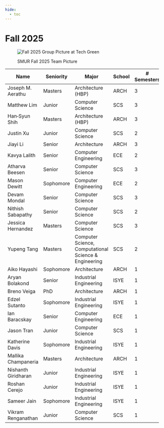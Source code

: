 ```yaml
---
hide:
  - toc
---
```


# Fall 2025

<figure markdown="span">

![Fall 2025 Group Picture at Tech Green](25-Fa_ClassPhoto.jpg)

  <figcaption>SMUR Fall 2025 Team Picture</figcaption>

</figure>

| Name                | Seniority | Major                                                 | School | # Semesters | GitHub Handle                               | Topic Area                                                   |
| ------------------- | --------- | ----------------------------------------------------- | ------ | ----------- | ------------------------------------------- | ------------------------------------------------------------ |
| Joseph M. Aerathu   | Masters   | Architecture (HBP)                                    | ARCH   | 3           | [jma1999][gh-jma1999]                       | [Energy‑In‑Buildings][topic-energy-in-buildings]             |
| Matthew Lim         | Junior    | Computer Science                                      | SCS    | 3           | [mlim70][gh-mlim70]                         | [MPONC][topic-mponc]                                         |
| Han‑Syun Shih       | Masters   | Architecture (HBP)                                    | ARCH   | 3           | [Benjaminhansyun][gh-benjaminhansyun]       | [Microclimate‑LSTM‑Kriging][topic-microclimate-lstm-kriging] |
| Justin Xu           | Junior    | Computer Science                                      | SCS    | 2           | [JXU037][gh-jxu037]                         | [MPONC][topic-mponc]                                         |
| Jiayi Li            | Senior    | Architecture                                          | ARCH   | 3           | [jli3307][gh-jli3307]                       | [Energy‑In‑Buildings][topic-energy-in-buildings]             |
| Kavya Lalith        | Senior    | Computer Engineering                                  | ECE    | 2           | [kavya‑oop][gh-kavya-oop]                   | [Energy‑In‑Buildings][topic-energy-in-buildings]             |
| Atharva Beesen      | Senior    | Computer Science                                      | SCS    | 3           | [AtharvaBeesen][gh-atharvabeesen]           | [Mobility‑PEI][topic-mobility-pei]                           |
| Mason Dewitt        | Sophomore | Computer Engineering                                  | ECE    | 2           | [Masonrd][gh-masonrd]                       | [Mobility‑PEI][topic-mobility-pei]                           |
| Devam Mondal        | Senior    | Computer Science                                      | SCS    | 3           | [Dodesimo][gh-dodesimo]                     | [MPONC][topic-mponc]                                         |
| Nithish Sabapathy   | Senior    | Computer Science                                      | SCS    | 2           | [nithish101][gh-nithish101]                 | [MPONC][topic-mponc]                                         |
| Jessica Hernandez   | Masters   | Computer Science                                      | SCS    | 3           | [jhernandez312][gh-jhernandez312]           | [Energy‑In‑Buildings][topic-energy-in-buildings]             |
| Yupeng Tang         | Masters   | Computer Science, Computational Science & Engineering | SCS    | 2           | [yupengtang][gh-yupengtang]                 | [Microclimate‑LSTM‑Kriging][topic-microclimate-lstm-kriging] |
| Aiko Hayashi        | Sophomore | Architecture                                          | ARCH   | 1           | [AnneTotoro][gh-annetotoro]                 | TBD                                                          |
| Aryan Bolakond      | Senior    | Industrial Engineering                                | ISYE   | 1           | [AryanBolakond][gh-aryanbolakond]           | TBD                                                          |
| Breno Veiga         | PhD       | Architecture                                          | ARCH   | 1           | [veigab3][gh-veigab3]                       | TBD                                                          |
| Edzel Sutanto       | Sophomore | Industrial Engineering                                | ISYE   | 1           | [Edzelandika][gh-edzelandika]               | TBD                                                          |
| Ian Baracskay       | Senior    | Computer Engineering                                  | ECE    | 1           | [ianBaracskay][gh-ianbaracskay]             | TBD                                                          |
| Jason Tran          | Junior    | Computer Science                                      | SCS    | 1           | [JTran86][gh-jtran86]                       | TBD                                                          |
| Katherine Davis     | Sophomore | Industrial Engineering                                | ISYE   | 1           | [katherine-el-davis][gh-katherine-el-davis] | TBD                                                          |
| Mallika Champaneria | Masters   | Architecture                                          | ARCH   | 1           | [mallikachampaneria][gh-mallikachampaneria] | TBD                                                          |
| Nishanth Giridharan | Junior    | Industrial Engineering                                | ISYE   | 1           | [NishanthG05][gh-nishanthg05]               | TBD                                                          |
| Roshan Cerejo       | Junior    | Industrial Engineering                                | ISYE   | 1           | [rcerejo][gh-rcerejo]                       | TBD                                                          |
| Sameer Jain         | Sophomore | Industrial Engineering                                | ISYE   | 1           | [sameerjain06][gh-sameerjain06]             | TBD                                                          |
| Vikram Renganathan  | Junior    | Computer Science                                      | SCS    | 1           | [viren108][gh-viren108]                     | TBD                                                          |

[gh-jma1999]: https://github.com/jma1999
[gh-mlim70]: https://github.com/mlim70
[gh-benjaminhansyun]: https://github.com/Benjaminhansyun
[gh-jxu037]: https://github.com/JXU037
[gh-jli3307]: https://github.com/jli3307
[gh-kavya-oop]: https://github.com/kavya-oop
[gh-atharvabeesen]: https://github.com/AtharvaBeesen
[gh-masonrd]: https://github.com/Masonrd
[gh-dodesimo]: https://github.com/Dodesimo
[gh-nithish101]: https://github.com/nithish101
[gh-jhernandez312]: https://github.com/jhernandez312
[gh-yupengtang]: https://github.com/yupengtang
[gh-rcerejo]: https://github.com/rcerejo
[gh-ianbaracskay]: https://github.com/ianBaracskay
[gh-mallikachampaneria]: https://github.com/mallikachampaneria
[gh-aryanbolakond]: https://github.com/AryanBolakond
[gh-nishanthg05]: https://github.com/NishanthG05
[gh-edzelandika]: https://github.com/Edzelandika
[gh-jtran86]: https://github.com/JTran86
[gh-viren108]: https://github.com/viren108
[gh-annetotoro]: https://github.com/AnneTotoro
[gh-veigab3]: https://github.com/veigab3
[gh-katherine-el-davis]: https://github.com/katherine-el-davis
[gh-sameerjain06]: https://github.com/sameerjain06
[topic-energy-in-buildings]: ../../25fa-energyinbuildings
[topic-mponc]: ../../25fa-mponc
[topic-microclimate-umcf]: ../../25fa-microclimate-umcf
[topic-microclimate-lstm-kriging]: ../../25fa-microclimate-ml
[topic-mobility-pei]: ../../25fa-mobility

